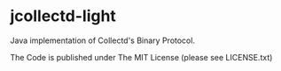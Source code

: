 jcollectd-light
===============

Java implementation of Collectd's Binary Protocol.

The Code is published under The MIT License (please see LICENSE.txt)